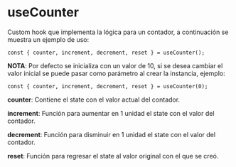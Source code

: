 # useCounter

Custom hook que implementa la lógica para un contador, a continuación se muestra un ejemplo de uso:

```
const { counter, increment, decrement, reset } = useCounter();
```

**NOTA**: Por defecto se inicializa con un valor de 10, si se desea cambiar el valor inicial se puede pasar como parámetro al crear la instancia, ejemplo:
```
const { counter, increment, decrement, reset } = useCounter(0);
```

**counter**: Contiene el state con el valor actual del contador.

**increment**: Función para aumentar en 1 unidad el state con el valor del contador.

**decrement**: Función para disminuir en 1 unidad el state con el valor del contador.

**reset**: Función para regresar el state al valor original con el que se creó.